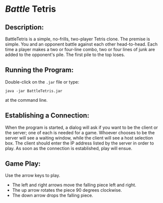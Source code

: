 # *Battle* **Tetris**

## Description:
BattleTetris is a simple, no-frills, two-player Tetris clone. The premise is simple. You and an opponent battle against 
each other head-to-head. Each time a player makes a two or four-line combo, two or four lines of junk are added to the 
opponent's pile. The first pile to the top loses.

## Running the Program:
Double-click on the `.jar` file or type:

```shell
java -jar BattleTetris.jar
```

at the command line.

## Establishing a Connection:
When the program is started, a dialog will ask if you want to be the client or the server; one of each is needed for a 
game. Whoever chooses to be the server will see a waiting window, while the client will see a host selection box. The 
client should enter the IP address listed by the server in order to play. As soon as the connection is established, 
play will ensue.

## Game Play:
Use the arrow keys to play.
- The left and right arrows move the falling piece left and right.
- The up arrow rotates the piece 90 degrees clockwise.
- The down arrow drops the falling piece.
